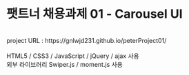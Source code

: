 <h1>팻트너 채용과제 01 - Carousel UI</h1>
<br/>
project URL : https://gnlwjd231.github.io/peterProject01/
<br/>
<br/>
HTML5 / CSS3 / JavaScript / jQuery / ajax 사용
<br />
외부 라이브러리 Swiper.js / moment.js 사용
